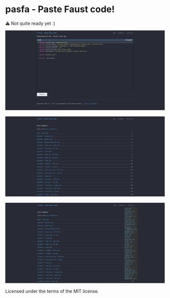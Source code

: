 # pasfa - Paste Faust code!

:warning: Not quite ready yet :)

![img1](./doc/img1.png)
<br>
<br>
![img2](./doc/img2.png)
<br>
<br>
![img3](./doc/img3.png)

Licensed under the terms of the MIT license.